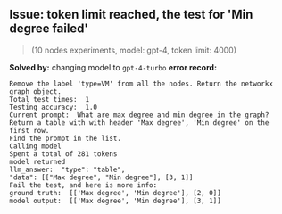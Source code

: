 ## Issue: token limit reached, the test for 'Min degree failed'

> (10 nodes experiments, model: gpt-4, token limit: 4000)

**Solved by:** changing model to `gpt-4-turbo`
**error record:**

```shell
Remove the label 'type=VM' from all the nodes. Return the networkx graph object.
Total test times:  1
Testing accuracy:  1.0
Current prompt:  What are max degree and min degree in the graph? Return a table with with header 'Max degree', 'Min degree' on the first row.
Find the prompt in the list.
Calling model
Spent a total of 281 tokens
model returned
llm_answer:  "type": "table",
"data": [["Max degree", "Min degree"], [3, 1]]
Fail the test, and here is more info:
ground truth:  [['Max degree', 'Min degree'], [2, 0]]
model output:  [['Max degree', 'Min degree'], [3, 1]]
```
